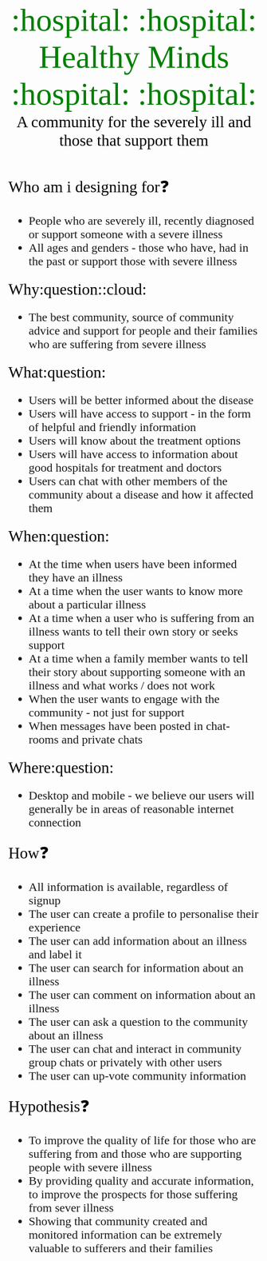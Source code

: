 <text style='font-family: Garamond; font-size: 1.5rem;'>

<center style='font-size:4rem; color: green;font-family: Garamond;'> :hospital: :hospital: Healthy Minds :hospital: :hospital:</center>

<center style='font-size:2rem; color: black ;font-family: Garamond;'> A community for the severely ill and those that support them </center>

<br>

<text style='color: black; font-size:2rem;font-family: Garamond;'> Who am i
designing for:question:</text>

* People who are severely ill, recently diagnosed or support someone with a
  severe illness
* All ages and genders - those who have, had in the past or support those with
  severe illness

<text style='color: black; font-size:2rem;font-family: Garamond;'>
Why:question::cloud:</text>

* The best community, source of community advice and support for people and
  their families who are suffering from severe illness

<text style='color: black; font-size:2rem;font-family: Garamond;'>
What:question:</text>

* Users will be better informed about the disease
* Users will have access to support - in the form of helpful and friendly
  information
* Users will know about the treatment options
* Users will have access to information about good hospitals for treatment and
  doctors
* Users can chat with other members of the community about a disease and how it
  affected them

<text style='color: black; font-size:2rem;font-family: Garamond;'>
When:question: </text>

* At the time when users have been informed they have an illness
* At a time when the user wants to know more about a particular illness
* At a time when a user who is suffering from an illness wants to tell their own
  story or seeks support
* At a time when a family member wants to tell their story about supporting
  someone with an illness and what works / does not work
* When the user wants to engage with the community - not just for support
* When messages have been posted in chat-rooms and private chats

<text style='color: black; font-size:2rem;font-family: Garamond;'>
Where:question:</text>

* Desktop and mobile - we believe our users will generally be in areas of
  reasonable internet connection

<text style='color: black; font-size:2rem;font-family: Garamond;'>How:question:</text>

* All information is available, regardless of signup
* The user can create a profile to personalise their experience
* The user can add information about an illness and label it
* The user can search for information about an illness
* The user can comment on information about an illness
* The user can ask a question to the community about an illness
* The user can chat and interact in community group chats or privately with
  other users
* The user can up-vote community information

<text style='color: black; font-size:2rem;font-family: Garamond;'>Hypothesis:question:</text>

* To improve the quality of life for those who are suffering from and those who
  are supporting people with severe illness
* By providing quality and accurate information, to improve the prospects for
  those suffering from sever illness
* Showing that community created and monitored information can be extremely
  valuable to sufferers and their families

</text>
